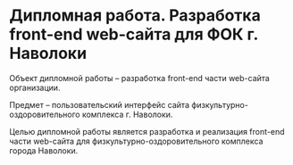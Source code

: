 # Дипломная работа. Разработка front-end web-сайта для ФОК г. Наволоки

Объект дипломной работы – разработка front-end части web-сайта организации.

Предмет – пользовательский интерфейс сайта физкультурно-оздоровительного комплекса г. Наволоки.

Целью дипломной работы является разработка и реализация front-end части web-сайта для физкультурно-оздоровительного комплекса города Наволоки.
